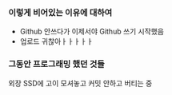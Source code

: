 ### 이렇게 비어있는 이유에 대하여

- Github 안쓰다가 이제서야 Github 쓰기 시작했음
- 업로드 귀찮아ㅏㅏㅏㅏㅏ

### 그동안 프로그래밍 했던 것들

외장 SSD에 고이 모셔놓고 커밋 안하고 버티는 중
